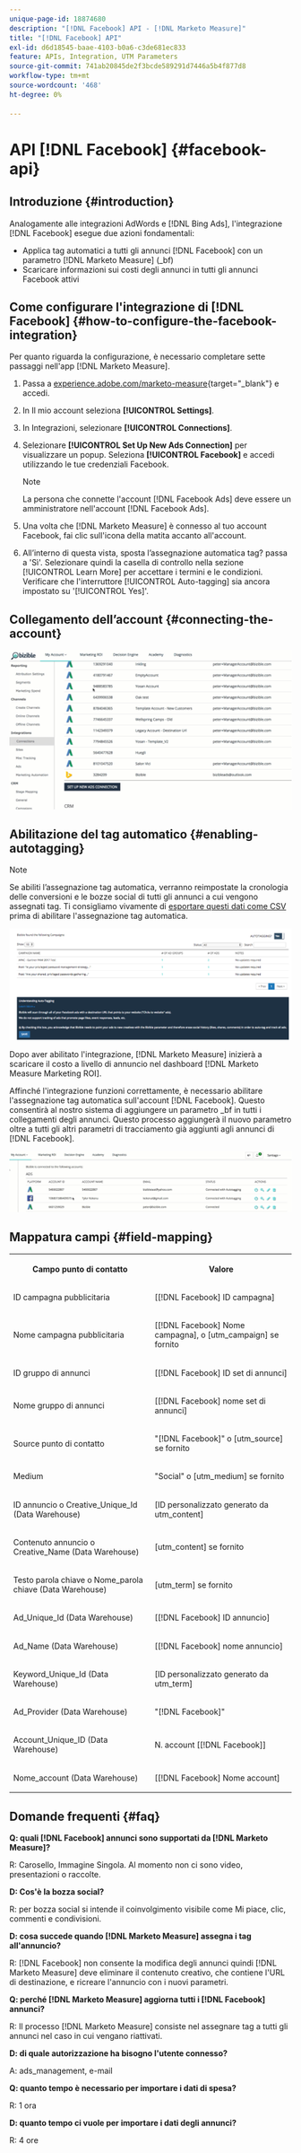 ```yaml
---
unique-page-id: 18874680
description: "[!DNL Facebook] API - [!DNL Marketo Measure]"
title: "[!DNL Facebook] API"
exl-id: d6d18545-baae-4103-b0a6-c3de681ec833
feature: APIs, Integration, UTM Parameters
source-git-commit: 741ab20845de2f3bcde589291d7446a5b4f877d8
workflow-type: tm+mt
source-wordcount: '468'
ht-degree: 0%

---
```


# API [!DNL Facebook] {#facebook-api}

## Introduzione {#introduction}

Analogamente alle integrazioni AdWords e [!DNL Bing Ads], l&#39;integrazione [!DNL Facebook] esegue due azioni fondamentali:

* Applica tag automatici a tutti gli annunci [!DNL Facebook] con un parametro [!DNL Marketo Measure] (_bf)
* Scaricare informazioni sui costi degli annunci in tutti gli annunci Facebook attivi

## Come configurare l&#39;integrazione di [!DNL Facebook] {#how-to-configure-the-facebook-integration}

Per quanto riguarda la configurazione, è necessario completare sette passaggi nell&#39;app [!DNL Marketo Measure].

1. Passa a [experience.adobe.com/marketo-measure](https://experience.adobe.com/marketo-measure){target="_blank"} e accedi.
1. In Il mio account seleziona **[!UICONTROL Settings]**.
1. In Integrazioni, selezionare **[!UICONTROL Connections]**.
1. Selezionare **[!UICONTROL Set Up New Ads Connection]** per visualizzare un popup. Seleziona **[!UICONTROL Facebook]** e accedi utilizzando le tue credenziali Facebook.

   >[!NOTE]
   >
   >La persona che connette l&#39;account [!DNL Facebook Ads] deve essere un amministratore nell&#39;account [!DNL Facebook Ads].

1. Una volta che [!DNL Marketo Measure] è connesso al tuo account Facebook, fai clic sull&#39;icona della matita accanto all&#39;account.
1. All’interno di questa vista, sposta l’assegnazione automatica tag? passa a &#39;Sì&#39;. Selezionare quindi la casella di controllo nella sezione [!UICONTROL Learn More] per accettare i termini e le condizioni. Verificare che l&#39;interruttore [!UICONTROL Auto-tagging] sia ancora impostato su &#39;[!UICONTROL Yes]&#39;.

## Collegamento dell’account {#connecting-the-account}

![](assets/1.gif)

## Abilitazione del tag automatico {#enabling-autotagging}

>[!NOTE]
>
>Se abiliti l’assegnazione tag automatica, verranno reimpostate la cronologia delle conversioni e le bozze social di tutti gli annunci a cui vengono assegnati tag. Ti consigliamo vivamente di [esportare questi dati come CSV](https://www.facebook.com/business/help/205067636197240) prima di abilitare l&#39;assegnazione tag automatica.

![](assets/2-2.png)

Dopo aver abilitato l&#39;integrazione, [!DNL Marketo Measure] inizierà a scaricare il costo a livello di annuncio nel dashboard [!DNL Marketo Measure Marketing ROI].

Affinché l&#39;integrazione funzioni correttamente, è necessario abilitare l&#39;assegnazione tag automatica sull&#39;account [!DNL Facebook]. Questo consentirà al nostro sistema di aggiungere un parametro _bf in tutti i collegamenti degli annunci. Questo processo aggiungerà il nuovo parametro oltre a tutti gli altri parametri di tracciamento già aggiunti agli annunci di [!DNL Facebook].

![](assets/3.gif)

## Mappatura campi {#field-mapping}

<table> 
 <colgroup> 
  <col> 
  <col> 
 </colgroup> 
 <tbody> 
  <tr> 
   <th><p><strong>Campo punto di contatto</strong></p></th> 
   <th><p><strong>Valore</strong></p></th> 
  </tr> 
  <tr> 
   <td><p>ID campagna pubblicitaria</p></td> 
   <td><p>[[!DNL Facebook] ID campagna]</p></td> 
  </tr> 
  <tr> 
   <td><p>Nome campagna pubblicitaria </p></td> 
   <td><p>[[!DNL Facebook] Nome campagna], o [utm_campaign] se fornito</p></td> 
  </tr> 
  <tr> 
   <td><p>ID gruppo di annunci</p></td> 
   <td><p>[[!DNL Facebook] ID set di annunci]</p></td> 
  </tr> 
  <tr> 
   <td><p>Nome gruppo di annunci</p></td> 
   <td><p>[[!DNL Facebook] nome set di annunci]</p></td> 
  </tr> 
  <tr> 
   <td><p>Source punto di contatto</p></td> 
   <td><p>"[!DNL Facebook]" o [utm_source] se fornito</p></td> 
  </tr> 
  <tr> 
   <td><p>Medium</p></td> 
   <td><p>"Social" o [utm_medium] se fornito</p></td> 
  </tr> 
  <tr> 
   <td><p>ID annuncio o Creative_Unique_Id (Data Warehouse)</p></td> 
   <td><p>[ID personalizzato generato da utm_content]</p></td> 
  </tr> 
  <tr> 
   <td><p>Contenuto annuncio o Creative_Name (Data Warehouse)</p></td> 
   <td><p>[utm_content] se fornito</p></td> 
  </tr> 
  <tr> 
   <td><p>Testo parola chiave o Nome_parola chiave (Data Warehouse)</p></td> 
   <td><p>[utm_term] se fornito</p></td> 
  </tr> 
  <tr> 
   <td><p>Ad_Unique_Id (Data Warehouse)</p></td> 
   <td><p>[[!DNL Facebook] ID annuncio]</p></td> 
  </tr> 
  <tr> 
   <td><p>Ad_Name (Data Warehouse)</p></td> 
   <td><p>[[!DNL Facebook] nome annuncio]</p></td> 
  </tr> 
  <tr> 
   <td><p>Keyword_Unique_Id (Data Warehouse)</p></td> 
   <td><p>[ID personalizzato generato da utm_term]</p></td> 
  </tr> 
  <tr> 
   <td><p>Ad_Provider (Data Warehouse)</p></td> 
   <td><p>"[!DNL Facebook]"</p></td> 
  </tr> 
  <tr> 
   <td><p>Account_Unique_ID (Data Warehouse)</p></td> 
   <td><p>N. account [[!DNL Facebook]]</p></td> 
  </tr> 
  <tr> 
   <td><p>Nome_account (Data Warehouse)</p></td> 
   <td><p>[[!DNL Facebook] Nome account]</p></td> 
  </tr> 
 </tbody> 
</table>

## Domande frequenti {#faq}

**Q: quali [!DNL Facebook] annunci sono supportati da [!DNL Marketo Measure]?**

R: Carosello, Immagine Singola. Al momento non ci sono video, presentazioni o raccolte.

**D: Cos&#39;è la bozza social?**

R: per bozza social si intende il coinvolgimento visibile come Mi piace, clic, commenti e condivisioni.

**D: cosa succede quando [!DNL Marketo Measure] assegna i tag all&#39;annuncio?**

R: [!DNL Facebook] non consente la modifica degli annunci quindi [!DNL Marketo Measure] deve eliminare il contenuto creativo, che contiene l&#39;URL di destinazione, e ricreare l&#39;annuncio con i nuovi parametri.

**Q: perché [!DNL Marketo Measure] aggiorna tutti i [!DNL Facebook] annunci?**

R: Il processo [!DNL Marketo Measure] consiste nel assegnare tag a tutti gli annunci nel caso in cui vengano riattivati.

**D: di quale autorizzazione ha bisogno l&#39;utente connesso?**

A: ads_management, e-mail

**Q: quanto tempo è necessario per importare i dati di spesa?**

R: 1 ora

**D: quanto tempo ci vuole per importare i dati degli annunci?**

R: 4 ore
